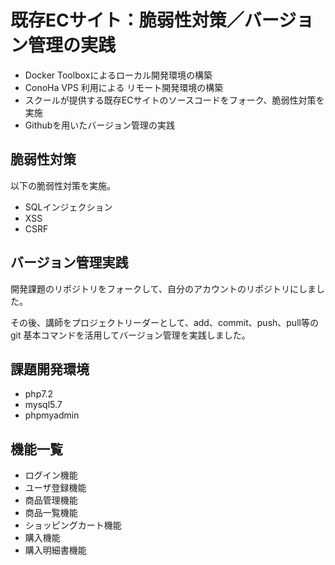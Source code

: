 # 既存ECサイト：脆弱性対策／バージョン管理の実践
* Docker Toolboxによるローカル開発環境の構築
* ConoHa VPS 利用による リモート開発環境の構築
* スクールが提供する既存ECサイトのソースコードをフォーク、脆弱性対策を実施
* Githubを用いたバージョン管理の実践

## 脆弱性対策

以下の脆弱性対策を実施。

* SQLインジェクション
* XSS
* CSRF

## バージョン管理実践

開発課題のリポジトリをフォークして、自分のアカウントのリポジトリにしました。  

その後、講師をプロジェクトリーダーとして、add、commit、push、pull等の
git 基本コマンドを活用してバージョン管理を実践しました。

## 課題開発環境

* php7.2
* mysql5.7
* phpmyadmin

## 機能一覧

* ログイン機能
* ユーザ登録機能
* 商品管理機能
* 商品一覧機能
* ショッピングカート機能
* 購入機能
* 購入明細書機能
